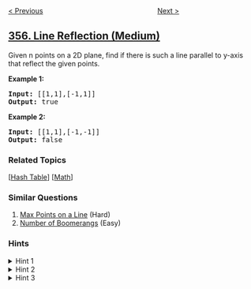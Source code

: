 <!--|This file generated by command(leetcode description); DO NOT EDIT.    |-->
<!--+----------------------------------------------------------------------+-->
<!--|@author    openset <openset.wang@gmail.com>                           |-->
<!--|@link      https://github.com/openset                                 |-->
<!--|@home      https://github.com/openset/leetcode                        |-->
<!--+----------------------------------------------------------------------+-->

[< Previous](../design-twitter "Design Twitter")
　　　　　　　　　　　　　　　　
[Next >](../count-numbers-with-unique-digits "Count Numbers with Unique Digits")

## [356. Line Reflection (Medium)](https://leetcode.com/problems/line-reflection "直线镜像")

<p>Given n points on a 2D plane, find if there is such a line parallel to y-axis that reflect the given points.</p>

<p><strong>Example 1:</strong></p>

<pre>
<strong>Input: </strong><span id="example-input-1-1">[[1,1],[-1,1]]</span>
<strong>Output: </strong><span id="example-output-1">true</span>
</pre>

<div>
<p><strong>Example 2:</strong></p>

<pre>
<strong>Input: </strong><span id="example-input-2-1">[[1,1],[-1,-1]]</span>
<strong>Output: </strong><span id="example-output-2">false</span></pre>

### Related Topics
  [[Hash Table](../../tag/hash-table/README.md)]
  [[Math](../../tag/math/README.md)]

### Similar Questions
  1. [Max Points on a Line](../max-points-on-a-line) (Hard)
  1. [Number of Boomerangs](../number-of-boomerangs) (Easy)

### Hints
<details>
<summary>Hint 1</summary>
Find the smallest and largest x-value for all points.
</details>

<details>
<summary>Hint 2</summary>
If there is a line then it should be at y = (minX + maxX) / 2.
</details>

<details>
<summary>Hint 3</summary>
For each point, make sure that it has a reflected point in the opposite side.
</details>
